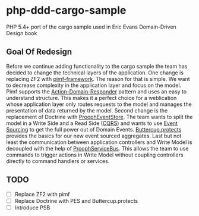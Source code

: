 php-ddd-cargo-sample
====================

PHP 5.4+ port of the cargo sample used in Eric Evans Domain-Driven Design book

Goal Of Redesign
-------------------
Before we continue adding functionality to the cargo sample the team has decided to change the technical layers of the application.
One change is replacing ZF2 with [pimf-framework](http://pimf-framework.de). The reason for that is simple. We want to decrease complexity
in the application layer and focus on the model. Pimf supports the [Action-Domain-Responder](https://github.com/pmjones/adr)
pattern and uses an easy to understand structure. This makes it a perfect choice for a weblication whose application layer
only routes requests to the model and manages the presentation of data returned by the model.
Second change is the replacement of Doctrine with [ProophEventStore](https://github.com/prooph/event-store). The team wants to split
the model in a Write Side and a Read Side ([CQRS](http://cqrs.files.wordpress.com/2010/11/cqrs_documents.pdf)) and wants to use
[Event Sourcing](http://verraes.net/2014/03/practical-event-sourcing/) to get the full power out of Domain Events.
[Buttercup.protects](http://buttercup-php.github.io/protects/) provides the basics for our new event sourced aggregates.
Last but not least the communication between application controllers and Write Model is decoupled with the help of [ProophServiceBus](https://github.com/prooph/service-bus).
This allows the team to use commands to trigger actions in Write Model without coupling controllers directly to command handlers or services.


TODO
----
- [ ] Replace ZF2 with pimf
- [ ] Replace Doctrine with PES and Buttercup.protects
- [ ] Introduce PSB